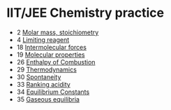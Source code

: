 # IIT/JEE Chemistry practice

- 2 [Molar mass, stoichiometry](molar-mass-stoichiometry)
- 4 [Limiting reagent](limiting-reagent)
- 18 [Intermolecular forces](intermolecular-forces)
- 19 [Molecular properties](molecular-properties)
- 26 [Enthalpy of Combustion](enthalpy-of-combustion)
- 29 [Thermodynamics](thermodynamics)
- 30 [Spontaneity](spontaneity)
- 33 [Ranking acidity](ranking-acidity)
- 34 [Equilibrium Constants](equilibrium-constants)
- 35 [Gaseous equilibria](gaseous-equilibria)